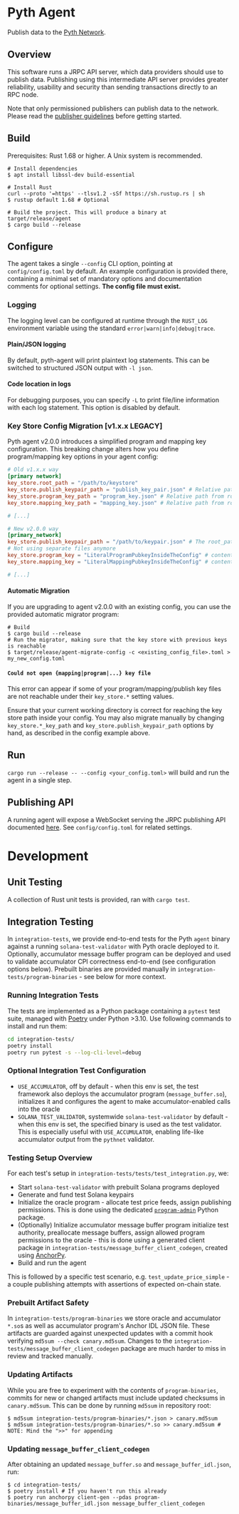 # Pyth Agent
Publish data to the [Pyth Network](https://pyth.network/).

## Overview
This software runs a JRPC API server, which data providers should use to publish data. Publishing using this intermediate API server provides greater reliability, usability and security than sending transactions directly to an RPC node.

Note that only permissioned publishers can publish data to the network. Please read the [publisher guidelines](https://docs.pyth.network/documentation/publish-data) before getting started.

## Build

Prerequisites: Rust 1.68 or higher. A Unix system is recommended.

```shell
# Install dependencies
$ apt install libssl-dev build-essential

# Install Rust
curl --proto '=https' --tlsv1.2 -sSf https://sh.rustup.rs | sh
$ rustup default 1.68 # Optional

# Build the project. This will produce a binary at target/release/agent
$ cargo build --release
```

## Configure
The agent takes a single `--config` CLI option, pointing at
`config/config.toml` by default. An example configuration is provided
there, containing a minimal set of mandatory options and documentation
comments for optional settings. **The config file must exist.**

### Logging
The logging level can be configured at runtime
through the `RUST_LOG` environment variable using the standard
`error|warn|info|debug|trace`.

#### Plain/JSON logging
By default, pyth-agent will print plaintext log statements. This can be switched to structured JSON output with `-l json`.

#### Code location in logs
For debugging purposes, you can specify `-L` to print file/line information with each log statement. This option is disabled by default.

### Key Store Config Migration [v1.x.x LEGACY]
Pyth agent v2.0.0 introduces a simplified program and mapping key configuration. This breaking change alters how you define program/mapping key options in your agent config:
```toml
# Old v1.x.x way
[primary network]
key_store.root_path = "/path/to/keystore"
key_store.publish_keypair_path = "publish_key_pair.json" # Relative path from root_path, "publish_key_pair.json" by default
key_store.program_key_path = "program_key.json" # Relative path from root_path, "program_key.json" by default
key_store.mapping_key_path = "mapping_key.json" # Relative path from root_path, "mapping_key.json" by default

# [...]

# New v2.0.0 way
[primary_network]
key_store.publish_keypair_path = "/path/to/keypair.json" # The root_path is gone, we specify the full path
# Not using separate files anymore
key_store.program_key = "LiteralProgramPubkeyInsideTheConfig" # contents of legacy program_key.json;
key_store.mapping_key = "LiteralMappingPubkeyInsideTheConfig" # contents of legacy mapping_key.json

# [...]

```

#### Automatic Migration
If you are upgrading to agent v2.0.0 with an existing config, you can use the provided automatic migrator program:
```shell
# Build
$ cargo build --release
# Run the migrator, making sure that the key store with previous keys is reachable
$ target/release/agent-migrate-config -c <existing_config_file>.toml > my_new_config.toml
```

#### `Could not open {mapping|program|...} key file`
This error can appear if some of your program/mapping/publish key
files are not reachable under their `key_store.*` setting values.

Ensure that your current working directory is correct for reaching the
key store path inside your config. You may also migrate manually by
changing `key_store.*_key_path` and `key_store.publish_keypair_path`
options by hand, as described in the config example above.

## Run
`cargo run --release -- --config <your_config.toml>` will build and run the agent in a single step.

## Publishing API
A running agent will expose a WebSocket serving the JRPC publishing API documented [here](https://docs.pyth.network/documentation/publish-data/pyth-client-websocket-api). See `config/config.toml` for related settings.

# Development
## Unit Testing
A collection of Rust unit tests is provided, ran with `cargo test`.

## Integration Testing
In `integration-tests`, we provide end-to-end tests for the Pyth
`agent` binary against a running `solana-test-validator` with Pyth
oracle deployed to it. Optionally, accumulator message buffer program
can be deployed and used to validate accumulator CPI correctness
end-to-end (see configuration options below). Prebuilt binaries are
provided manually in `integration-tests/program-binaries` - see below
for more context.

### Running Integration Tests
The tests are implemented as a Python package containing a `pytest`
test suite, managed with [Poetry](https://python-poetry.org/) under
Python >3.10. Use following commands to install and run them:

```bash
cd integration-tests/
poetry install
poetry run pytest -s --log-cli-level=debug
```

### Optional Integration Test Configuration
* `USE_ACCUMULATOR`, off by default - when this env is set, the test
  framework also deploys the accumulator program
  (`message_buffer.so`), initializes it and configures the agent to
  make accumulator-enabled calls into the oracle
* `SOLANA_TEST_VALIDATOR`, systemwide `solana-test-validator` by
  default - when this env is set, the specified binary is used as the
  test validator. This is especially useful with `USE_ACCUMULATOR`,
  enabling life-like accumulator output from the `pythnet` validator.

### Testing Setup Overview
For each test's setup in `integration-tests/tests/test_integration.py`, we:
* Start `solana-test-validator` with prebuilt Solana programs deployed
* Generate and fund test Solana keypairs
* Initialize the oracle program - allocate test price feeds, assign
  publishing permissions. This is done using the dedicated [`program-admin`](https://github.com/pyth-network/program-admin) Python package.
* (Optionally) Initialize accumulator message buffer program
  initialize test authority, preallocate message buffers, assign
  allowed program permissions to the oracle - this is done using a
  generated client package in
  `integration-tests/message_buffer_client_codegen`, created using
  [AnchorPy](https://github.com/kevinheavey/anchorpy).
* Build and run the agent

This is followed by a specific test scenario,
e.g. `test_update_price_simple` - a couple publishing attempts with
assertions of expected on-chain state.

### Prebuilt Artifact Safety
In `integration-tests/program-binaries` we store oracle and
accumulator `*.so`s as well as accumulator program's Anchor IDL JSON
file. These artifacts are guarded against unexpected updates with a
commit hook verifying `md5sum --check canary.md5sum`. Changes to the
`integration-tests/message_buffer_client_codegen` package are much
harder to miss in review and tracked manually.

### Updating Artifacts
While you are free to experiment with the contents of
`program-binaries`, commits for new or changed artifacts must include
updated checksums in `canary.md5sum`. This can be done
by running `md5sum` in repository root:
```shell
$ md5sum integration-tests/program-binaries/*.json > canary.md5sum
$ md5sum integration-tests/program-binaries/*.so >> canary.md5sum # NOTE: Mind the ">>" for appending
```

### Updating `message_buffer_client_codegen`
After obtaining an updated `message_buffer.so` and `message_buffer_idl.json`, run:
```shell
$ cd integration-tests/
$ poetry install # If you haven't run this already
$ poetry run anchorpy client-gen --pdas program-binaries/message_buffer_idl.json message_buffer_client_codegen
```
